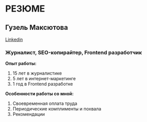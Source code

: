 # РЕЗЮМЕ
## Гузель Максютова
[Linkedin](www.linkedin.com/in/guzel-maksyutova)
### Журналист, SEO-копирайтер, Frontend разработчик
**Опыт работы:**
1. 15 лет в журналистике
2. 5 лет в интернет-маркетинге
3. 1 год в Frontend разработке

**Особенности работы со мной:**
1. Своевременная оплата труда
2. Периодические комплименты и похвала
3. Рекомендации

